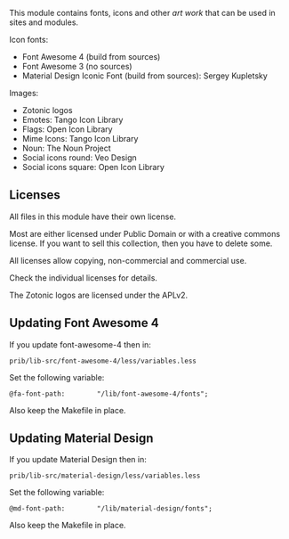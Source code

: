 
This module contains fonts, icons and other _art work_ that can be used
in sites and modules.

Icon fonts:

 * Font Awesome 4 (build from sources)
 * Font Awesome 3 (no sources)
 * Material Design Iconic Font (build from sources): Sergey Kupletsky

Images:

 * Zotonic logos
 * Emotes: Tango Icon Library
 * Flags: Open Icon Library
 * Mime Icons: Tango Icon Library
 * Noun: The Noun Project
 * Social icons round: Veo Design
 * Social icons square: Open Icon Library

## Licenses

All files in this module have their own license.

Most are either licensed under Public Domain or with a creative commons license.
If you want to sell this collection, then you have to delete some.

All licenses allow copying, non-commercial and commercial use.

Check the individual licenses for details.

The Zotonic logos are licensed under the APLv2.


## Updating Font Awesome 4

If you update font-awesome-4 then in:

    prib/lib-src/font-awesome-4/less/variables.less

Set the following variable:

    @fa-font-path:        "/lib/font-awesome-4/fonts";

Also keep the Makefile in place.

## Updating Material Design

If you update Material Design then in:

    prib/lib-src/material-design/less/variables.less

Set the following variable:

    @md-font-path:        "/lib/material-design/fonts";

Also keep the Makefile in place.

